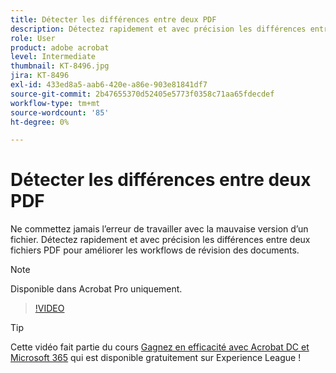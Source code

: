 ```yaml
---
title: Détecter les différences entre deux PDF
description: Détectez rapidement et avec précision les différences entre deux fichiers PDF pour améliorer les workflows de révision des documents
role: User
product: adobe acrobat
level: Intermediate
thumbnail: KT-8496.jpg
jira: KT-8496
exl-id: 433ed8a5-aab6-420e-a86e-903e81841df7
source-git-commit: 2b47655370d52405e5773f0358c71aa65fdecdef
workflow-type: tm+mt
source-wordcount: '85'
ht-degree: 0%

---
```


# Détecter les différences entre deux PDF

Ne commettez jamais l’erreur de travailler avec la mauvaise version d’un fichier. Détectez rapidement et avec précision les différences entre deux fichiers PDF pour améliorer les workflows de révision des documents.

>[!NOTE]
>
>Disponible dans Acrobat Pro uniquement.

>[!VIDEO](https://video.tv.adobe.com/v/337211?quality=12&learn=on&hidetitle=true)

>[!TIP]
>
>Cette vidéo fait partie du cours [Gagnez en efficacité avec Acrobat DC et Microsoft 365](https://experienceleague.adobe.com/?recommended=Acrobat-U-1-2021.microsoft365) qui est disponible gratuitement sur Experience League !
